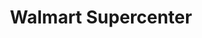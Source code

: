 ---
title: "Walmart Supercenter"
url: /rock-hill/walmart-supercenter-dave-lyle-boulevard/
shop: Supermarkt
---